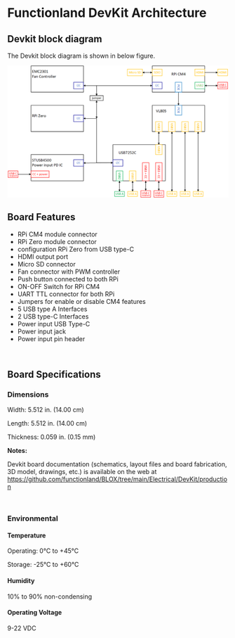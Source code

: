 # Functionland DevKit Architecture

## Devkit block diagram
The Devkit block diagram is shown in below figure.

![DevKit_block_diagram](https://github.com/functionland/BLOX/raw/main/Electrical/DevKit/documents/images/DevKit_block_diagram.png)

## Board Features
- RPi CM4 module connector
- RPi Zero module connector
- configuration RPi Zero from USB type-C
- HDMI output port
- Micro SD connector
- Fan connector with PWM controller
- Push button connected to both RPi
- ON-OFF Switch for RPi CM4
- UART TTL connector for both RPi
- Jumpers for enable or disable CM4 features
- 5 USB type A Interfaces
- 2 USB type-C Interfaces
- Power input USB Type-C
- Power input jack
- Power input pin header

&nbsp;

## Board Specifications
### Dimensions
Width: 5.512 in. (14.00 cm)

Length: 5.512 in. (14.00 cm)

Thickness: 0.059 in. (0.15 mm)

**Notes:**

Devkit board documentation (schematics, layout files and board fabrication, 3D model, drawings, etc.) is available on the web at https://github.com/functionland/BLOX/tree/main/Electrical/DevKit/production

&nbsp;

### Environmental
#### Temperature
Operating: 0°C to +45°C

Storage: -25°C to +60°C

#### Humidity
10% to 90% non-condensing

#### Operating Voltage
9-22 VDC
